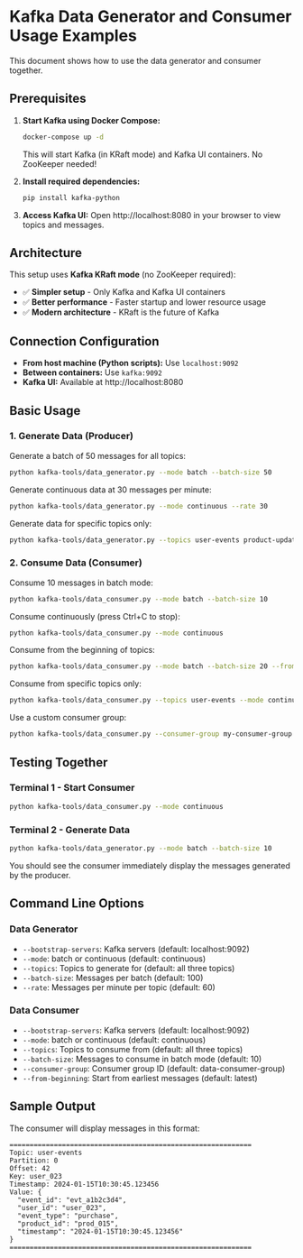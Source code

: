 # Kafka Data Generator and Consumer Usage Examples

This document shows how to use the data generator and consumer together.

## Prerequisites

1. **Start Kafka using Docker Compose:**
   ```bash
   docker-compose up -d
   ```
   This will start Kafka (in KRaft mode) and Kafka UI containers. No ZooKeeper needed!

2. **Install required dependencies:**
   ```bash
   pip install kafka-python
   ```

3. **Access Kafka UI:** Open http://localhost:8080 in your browser to view topics and messages.

## Architecture

This setup uses **Kafka KRaft mode** (no ZooKeeper required):
- ✅ **Simpler setup** - Only Kafka and Kafka UI containers
- ✅ **Better performance** - Faster startup and lower resource usage
- ✅ **Modern architecture** - KRaft is the future of Kafka

## Connection Configuration

- **From host machine (Python scripts):** Use `localhost:9092`
- **Between containers:** Use `kafka:9092`
- **Kafka UI:** Available at http://localhost:8080

## Basic Usage

### 1. Generate Data (Producer)

Generate a batch of 50 messages for all topics:
```bash
python kafka-tools/data_generator.py --mode batch --batch-size 50
```

Generate continuous data at 30 messages per minute:
```bash
python kafka-tools/data_generator.py --mode continuous --rate 30
```

Generate data for specific topics only:
```bash
python kafka-tools/data_generator.py --topics user-events product-updates --batch-size 20 --bootstrap-servers localhost:9092
```

### 2. Consume Data (Consumer)

Consume 10 messages in batch mode:
```bash
python kafka-tools/data_consumer.py --mode batch --batch-size 10
```

Consume continuously (press Ctrl+C to stop):
```bash
python kafka-tools/data_consumer.py --mode continuous
```

Consume from the beginning of topics:
```bash
python kafka-tools/data_consumer.py --mode batch --batch-size 20 --from-beginning
```

Consume from specific topics only:
```bash
python kafka-tools/data_consumer.py --topics user-events --mode continuous --bootstrap-servers localhost:9092
```

Use a custom consumer group:
```bash
python kafka-tools/data_consumer.py --consumer-group my-consumer-group --mode continuous
```

## Testing Together

### Terminal 1 - Start Consumer
```bash
python kafka-tools/data_consumer.py --mode continuous
```

### Terminal 2 - Generate Data
```bash
python kafka-tools/data_generator.py --mode batch --batch-size 10
```

You should see the consumer immediately display the messages generated by the producer.

## Command Line Options

### Data Generator
- `--bootstrap-servers`: Kafka servers (default: localhost:9092)
- `--mode`: batch or continuous (default: continuous)
- `--topics`: Topics to generate for (default: all three topics)
- `--batch-size`: Messages per batch (default: 100)
- `--rate`: Messages per minute per topic (default: 60)

### Data Consumer
- `--bootstrap-servers`: Kafka servers (default: localhost:9092)
- `--mode`: batch or continuous (default: continuous)
- `--topics`: Topics to consume from (default: all three topics)
- `--batch-size`: Messages to consume in batch mode (default: 10)
- `--consumer-group`: Consumer group ID (default: data-consumer-group)
- `--from-beginning`: Start from earliest messages (default: latest)

## Sample Output

The consumer will display messages in this format:
```
============================================================
Topic: user-events
Partition: 0
Offset: 42
Key: user_023
Timestamp: 2024-01-15T10:30:45.123456
Value: {
  "event_id": "evt_a1b2c3d4",
  "user_id": "user_023",
  "event_type": "purchase",
  "product_id": "prod_015",
  "timestamp": "2024-01-15T10:30:45.123456"
}
============================================================
